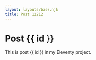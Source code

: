 ```yaml
---
layout: layouts/base.njk
title: Post 12212
---
```


# Post {{ id }}

This is post {{ id }} in my Eleventy project.
